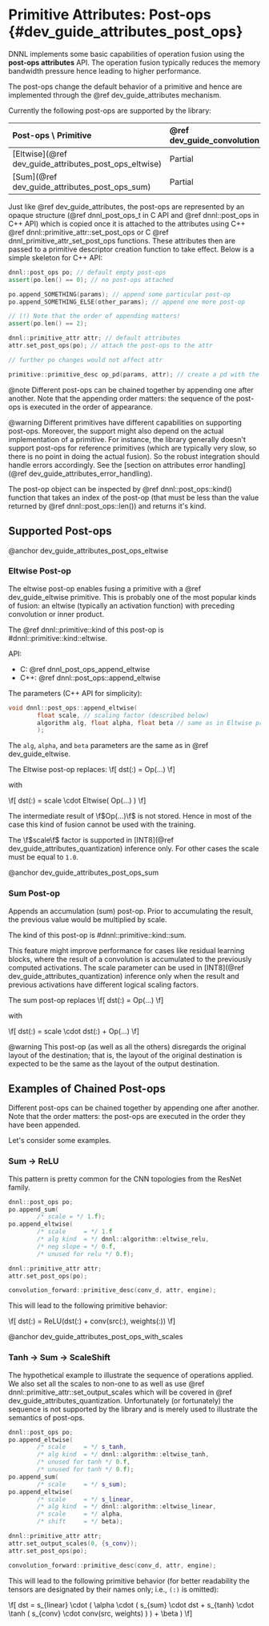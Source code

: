 Primitive Attributes: Post-ops {#dev_guide_attributes_post_ops}
===============================================================

DNNL implements some basic capabilities of operation fusion using the
**post-ops attributes** API. The operation fusion typically reduces the memory
bandwidth pressure hence leading to higher performance.

The post-ops change the default behavior of a primitive and hence are
implemented through the @ref dev_guide_attributes mechanism.

Currently the following post-ops are supported by the library:

| Post-ops \ Primitive                                  | @ref dev_guide_convolution | @ref dev_guide_inner_product | @ref dev_guide_batch_normalization
| :--                                                   | :--                        | :--                          | :--
| [Eltwise](@ref dev_guide_attributes_post_ops_eltwise) | Partial                    | Partial                      | Partial
| [Sum](@ref dev_guide_attributes_post_ops_sum)         | Partial                    | N/A                          | N/A

Just like @ref dev_guide_attributes, the post-ops are represented by
an opaque structure (@ref dnnl_post_ops_t in C API and @ref dnnl::post_ops
in C++ API) which is copied once it is attached to the attributes using C++
@ref dnnl::primitive_attr::set_post_ops or C
@ref dnnl_primitive_attr_set_post_ops functions.  These attributes then are
passed to a primitive descriptor creation function to take effect. Below is a
simple skeleton for C++ API:

~~~cpp
dnnl::post_ops po; // default empty post-ops
assert(po.len() == 0); // no post-ops attached

po.append_SOMETHING(params); // append some particular post-op
po.append_SOMETHING_ELSE(other_params); // append one more post-op

// (!) Note that the order of appending matters!
assert(po.len() == 2);

dnnl::primitive_attr attr; // default attributes
attr.set_post_ops(po); // attach the post-ops to the attr

// further po changes would not affect attr

primitive::primitive_desc op_pd(params, attr); // create a pd with the attr
~~~

@note
    Different post-ops can be chained together by appending one
    after another. Note that the appending order matters: the sequence of
    the post-ops is executed in the order of appearance.

@warning
    Different primitives have different capabilities on supporting post-ops.
    Moreover, the support might also depend on the actual implementation of a
    primitive. For instance, the library generally doesn't support post-ops
    for reference primitives (which are typically very slow, so there is no
    point in doing the actual fusion). So the robust integration should handle
    errors accordingly. See the 
    [section on attributes error handling](@ref dev_guide_attributes_error_handling).

The post-op object can be inspected by @ref dnnl::post_ops::kind()
function that takes an index of the post-op (that must be less than the
value returned by @ref dnnl::post_ops::len()) and returns it's kind.

## Supported Post-ops

@anchor dev_guide_attributes_post_ops_eltwise
### Eltwise Post-op

The eltwise post-op enables fusing a primitive with a @ref dev_guide_eltwise
primitive. This is probably one of the most popular kinds of fusion:
an eltwise (typically an activation function) with preceding convolution
or inner product.

The @ref dnnl::primitive::kind of this post-op
is #dnnl::primitive::kind::eltwise.

API:
- C: @ref dnnl_post_ops_append_eltwise
- C++: @ref dnnl::post_ops::append_eltwise

The parameters (C++ API for simplicity):
~~~cpp
void dnnl::post_ops::append_eltwise(
        float scale, // scaling factor (described below)
        algorithm alg, float alpha, float beta // same as in Eltwise primitive
        );
~~~

The `alg`, `alpha`, and `beta` parameters are the same as in @ref dev_guide_eltwise.

The Eltwise post-op replaces:
\f[
    dst(:) = Op(...)
\f]

with

\f[
    dst(:) = scale \cdot Eltwise( Op(...) )
\f]

The intermediate result of \f$Op(...)\f$ is not stored. Hence in most of the
case this kind of fusion cannot be used with the training.

The \f$scale\f$ factor is supported in
[INT8](@ref dev_guide_attributes_quantization) inference only. For other
cases the scale must be equal to `1.0`.

@anchor dev_guide_attributes_post_ops_sum
### Sum Post-op

Appends an accumulation (sum) post-op. Prior to accumulating the result, the
previous value would be multiplied by scale.

The kind of this post-op is #dnnl::primitive::kind::sum.

This feature might improve performance for cases like residual learning
blocks, where the result of a convolution is accumulated to the previously
computed activations. The scale parameter can be used in
[INT8](@ref dev_guide_attributes_quantization) inference only when the result
and previous activations have different logical scaling factors.

The sum post-op replaces
\f[
    dst(:) = Op(...)
\f]

with

\f[
    dst(:) = scale \cdot dst(:) + Op(...)
\f]

@warning
    This post-op (as well as all the others) disregards the original layout of
    the destination; that is, the layout of the original destination is
    expected to be the same as the layout of the output destination.


## Examples of Chained Post-ops

Different post-ops can be chained together by appending one after another.
Note that the order matters: the post-ops are executed in the order they have
been appended.

Let's consider some examples.

### Sum -> ReLU

This pattern is pretty common for the CNN topologies from the ResNet family.

~~~cpp
dnnl::post_ops po;
po.append_sum(
        /* scale = */ 1.f);
po.append_eltwise(
        /* scale     = */ 1.f
        /* alg kind  = */ dnnl::algorithm::eltwise_relu,
        /* neg slope = */ 0.f,
        /* unused for relu */ 0.f);

dnnl::primitive_attr attr;
attr.set_post_ops(po);

convolution_forward::primitive_desc(conv_d, attr, engine);
~~~

This will lead to the following primitive behavior:

\f[
    dst(:) = ReLU(dst(:) + conv(src(:), weights(:))
\f]


@anchor dev_guide_attributes_post_ops_with_scales
### Tanh -> Sum -> ScaleShift

The hypothetical example to illustrate the sequence of operations applied.
We also set all the scales to non-one to as well as use
@ref dnnl::primitive_attr::set_output_scales which will be covered
in @ref dev_guide_attributes_quantization.
Unfortunately (or fortunately) the sequence is not supported by the library
and is merely used to illustrate the semantics of post-ops.

~~~cpp
dnnl::post_ops po;
po.append_eltwise(
        /* scale     = */ s_tanh,
        /* alg kind  = */ dnnl::algorithm::eltwise_tanh,
        /* unused for tanh */ 0.f,
        /* unused for tanh */ 0.f);
po.append_sum(
        /* scale     = */ s_sum);
po.append_eltwise(
        /* scale     = */ s_linear,
        /* alg kind  = */ dnnl::algorithm::eltwise_linear,
        /* scale     = */ alpha,
        /* shift     = */ beta);

dnnl::primitive_attr attr;
attr.set_output_scales(0, {s_conv});
attr.set_post_ops(po);

convolution_forward::primitive_desc(conv_d, attr, engine);
~~~

This will lead to the following primitive behavior (for better readability
the tensors are designated by their names only; i.e., `(:)` is omitted):

\f[
    dst
        =
        s_{linear} \cdot
        (
            \alpha \cdot
            (
                s_{sum} \cdot dst
                +
                s_{tanh} \cdot \tanh
                (
                    s_{conv} \cdot conv(src, weights)
                )
            )
            + \beta
        )
\f]
